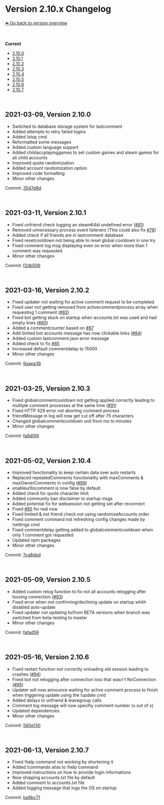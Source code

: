 # Version 2.10.x Changelog
[⬅️ Go back to version overview](../version_changelogs.md)

&nbsp;

**Current**  
- [2.10.0](#2.10.0)
- [2.10.1](#2.10.1)
- [2.10.2](#2.10.2)
- [2.10.3](#2.10.3)
- [2.10.4](#2.10.4)
- [2.10.5](#2.10.5)
- [2.10.6](#2.10.6)
- [2.10.7](#2.10.7)
  
&nbsp;

<a id="2.10.0"></a>

## **2021-03-09, Version 2.10.0**
- Switched to database storage system for lastcomment
- Added attempts to retry failed logins
- Added !stop cmd
- Reformatted some messages
- Added custom language support
- Added childaccplayinggames to set custom games and steam games for all child accounts
- Improved quote randomization
- Added account randomization option
- Improved code formatting
- Minor other changes

Commit: [3547d8d](https://github.com/3urobeat/steam-comment-service-bot/commit/3547d8d)

&nbsp;

<a id="2.10.1"></a>

## **2021-03-11, Version 2.10.1**
- Fixed unfriend check logging an steam64id undefined error ([#81](https://github.com/3urobeat/steam-comment-service-bot/issues/81))
- Removed unnecessary process event listeners (This could also fix [#78](https://github.com/3urobeat/steam-comment-service-bot/issues/78))
- Added check if all friends are in lastcomment database
- Fixed resetcooldown not being able to reset global cooldown in one try
- Fixed comment log msg displaying even on error when more than 1 comment was requested
- Minor other changes

Commit: [f2db506](https://github.com/3urobeat/steam-comment-service-bot/commit/f2db506)

&nbsp;

<a id="2.10.2"></a>

## **2021-03-16, Version 2.10.2**
- Fixed updater not waiting for active comment request to be completed
- Fixed user not getting removed from activecommentprocess array when requesting 1 comment ([#83](https://github.com/3urobeat/steam-comment-service-bot/issues/83))
- Fixed bot getting stuck on startup when accounts.txt was used and had empty lines ([#80](https://github.com/3urobeat/steam-comment-service-bot/issues/80))
- Added a commentcounter based on [#87](https://github.com/3urobeat/steam-comment-service-bot/issues/87)
- Add limited bot accounts message has now clickable links ([#84](https://github.com/3urobeat/steam-comment-service-bot/issues/84))
- Added custom lastcomment.json error message
- Added check to fix [#85](https://github.com/3urobeat/steam-comment-service-bot/issues/85)
- Increased default commentdelay to 15000
- Minor other changes

Commit: [9aaea39](https://github.com/3urobeat/steam-comment-service-bot/commit/9aaea39)

&nbsp;

<a id="2.10.3"></a>

## **2021-03-25, Version 2.10.3**
- Fixed globalcommentcooldown not getting applied correctly leading to multiple comment processes at the same time ([#91](https://github.com/3urobeat/steam-comment-service-bot/issues/91))
- Fixed HTTP 429 error not aborting comment process
- friendMessage in log will now get cut off after 75 characters
- Changed globalcommentcooldown unit from ms to minutes
- Minor other changes

Commit: [fa6d0f4](https://github.com/3urobeat/steam-comment-service-bot/commit/fa6d0f4)

&nbsp;

<a id="2.10.4"></a>

## **2021-05-02, Version 2.10.4**
- Improved functionality to keep certain data over auto restarts
- Replaced repeatedComments functionality with maxComments & maxOwnerComments in config ([#89](https://github.com/3urobeat/steam-comment-service-bot/issues/89))
- enableurltocomment is now false by default
- Added check for quote character limit
- Added community ban disclaimer to startup msgs
- Added potential fix for websession not getting set after reconnect
- Fixed [#85](https://github.com/3urobeat/steam-comment-service-bot/issues/85) for real now
- Fixed limited & not friend check not using randomizeAccounts order
- Fixed comment command not refreshing config changes made by !settings cmd
- Fixed commentdelay getting added to globalcommentcooldown when only 1 comment got requested
- Updated npm packages
- Minor other changes

Commit: [7ca8ded](https://github.com/3urobeat/steam-comment-service-bot/commit/7ca8ded)

&nbsp;

<a id="2.10.5"></a>

## **2021-05-09, Version 2.10.5**
- Added custom relog function to fix not all accounts relogging after loosing connection ([#93](https://github.com/3urobeat/steam-comment-service-bot/issues/93))
- Fixed error when not confirming/declining update on startup whith disabled auto-update
- Fixed updater not updating to/from BETA versions when branch was switched from beta-testing to master
- Minor other changes

Commit: [fafad59](https://github.com/3urobeat/steam-comment-service-bot/commit/fafad59)

&nbsp;

<a id="2.10.6"></a>

## **2021-05-16, Version 2.10.6**
- Fixed restart function not correctly unloading old session leading to crashes ([#94](https://github.com/3urobeat/steam-comment-service-bot/issues/94))
- Fixed bot not relogging after connection loss that wasn't NoConnection ([#95](https://github.com/3urobeat/steam-comment-service-bot/issues/95))
- Updater will now announce waiting for active comment process to finish when triggering update using the !update cmd
- Added delays to unfriend & leavegroup calls
- Comment log message will now specifiy comment number (x out of x)
- Updated dependencies
- Minor other changes

Commit: [560e130](https://github.com/3urobeat/steam-comment-service-bot/commit/560e130)

&nbsp;

<a id="2.10.7"></a>

## **2021-06-13, Version 2.10.7**
- Fixed !help command not working by shortening it
- Added !commands alias to !help command
- Improved instructions on how to provide login informations
- Now shipping accounts.txt file by default
- Added comment to accounts.txt file
- Added logging message that logs the OS on startup

Commit: [ba9bc71](https://github.com/3urobeat/steam-comment-service-bot/commit/ba9bc71)